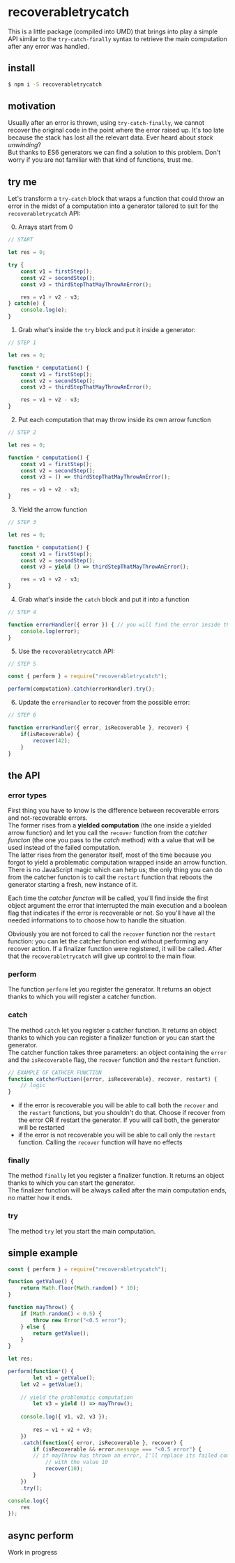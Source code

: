 # recoverabletrycatch

This is a little package (compiled into UMD) that brings into play a simple API similar to the `try-catch-finally` syntax to retrieve the main computation after any error was handled.

## install
```sh
$ npm i -S recoverabletrycatch
```

## motivation
Usually after an error is thrown, using `try-catch-finally`, we cannot recover the original code in the point where the error raised up. It's too late because the stack has lost all the relevant data. Ever heard about _stack unwinding_?\
But thanks to ES6 generators we can find a solution to this problem. Don't worry if you are not familiar with that kind of functions, trust me.

## try me
Let's transform a `try-catch` block that wraps a function that could throw an error in the midst of a computation into a generator tailored to suit for the `recoverabletrycatch` API:

0. Arrays start from 0
```js
// START

let res = 0;

try {
	const v1 = firstStep();
	const v2 = secondStep();
	const v3 = thirdStepThatMayThrowAnError();

	res = v1 + v2 - v3;
} catch(e) {
	console.log(e);
}
```

1. Grab what's inside the `try` block and put it inside a generator:
```js
// STEP 1

let res = 0;

function * computation() {
	const v1 = firstStep();
	const v2 = secondStep();
	const v3 = thirdStepThatMayThrowAnError();

	res = v1 + v2 - v3;
}
```

2. Put each computation that may throw inside its own arrow function
```js
// STEP 2

let res = 0;

function * computation() {
	const v1 = firstStep();
	const v2 = secondStep();
	const v3 = () => thirdStepThatMayThrowAnError();

	res = v1 + v2 - v3;
}
```

3. Yield the arrow function
```js
// STEP 3

let res = 0;

function * computation() {
	const v1 = firstStep();
	const v2 = secondStep();
	const v3 = yield () => thirdStepThatMayThrowAnError();

	res = v1 + v2 - v3;
}
```

4. Grab what's inside the `catch` block and put it into a function
```js
// STEP 4

function errorHandler({ error }) { // you will find the error inside the first object argument
	console.log(error);
}
```

5. Use the `recoverabletrycatch` API:
```js
// STEP 5

const { perform } = require("recoverabletrycatch");

perform(computation).catch(errorHandler).try();
```

6. Update the `errorHandler` to recover from the possible error:
```js
// STEP 6

function errorHandler({ error, isRecoverable }, recover) {
	if(isRecoverable) {
		recover(42);
	}
}
```

## the API
### error types
First thing you have to know is the difference between recoverable errors and not-recoverable errors.\
The former rises from a __yielded computation__ (the one inside a yielded arrow function) and let you call the `recover` function from the _catcher functon_ (the one you pass to the _catch_ method) with a value that will be used instead of the failed computation.\
The latter rises from the generator itself, most of the time because you forgot to yield a problematic computation wrapped inside an arrow function. There is no JavaScript magic which can help us; the only thing you can do from the catcher functon is to call the `restart` function that reboots the generator starting a fresh, new instance of it.

Each time the _catcher functon_ will be called, you'll find inside the first object argument the error that interrupted the main execution and a boolean flag that indicates if the error is recoverable or not. So you'll have all the needed informations to to choose how to handle the situation.

Obviously you are not forced to call the `recover` function nor the `restart` function: you can let the catcher function end without performing any recover action. If a finalizer function were registered, it will be called. After that the `recoverabletrycatch` will give up control to the main flow.

### perform
The function `perform` let you register the generator. It returns an object thanks to which you will register a catcher function.

### catch
The method `catch` let you register a catcher function. It returns an object thanks to which you can register a finalizer function or you can start the generator.\
The catcher function takes three parameters: an object containing the `error` and the `isRecoverable` flag, the `recover` function and the `restart` function.

```js
// EXAMPLE OF CATHCER FUNCTION
function catcherFuction({error, isRecoverable}, recover, restart) {
	// logic
}
```

* if the error is recoverable you will be able to call both the `recover` and the `restart` functions, but you shouldn't do that. Choose if recover from the error OR if restart the generator. If you will call both, the generator will be restarted
* if the error is not recoverable you will be able to call only the `restart` function. Calling the `recover` function will have no effects

### finally
The method `finally` let you register a finalizer function. It returns an object thanks to which you can  start the generator.\
The finalizer function will be always called after the main computation ends, no matter how it ends.

### try
The method `try` let you start the main computation.

## simple example
```js
const { perform } = require("recoverabletrycatch");

function getValue() {
    return Math.floor(Math.random() * 10);
}

function mayThrow() {
    if (Math.random() < 0.5) {
        throw new Error("<0.5 error");
    } else {
        return getValue();
    }
}

let res;

perform(function*() {
        let v1 = getValue();
	let v2 = getValue();
				
	// yield the problematic computation
        let v3 = yield () => mayThrow();
				
	console.log({ v1, v2, v3 });
				
        res = v1 + v2 + v3;
    })
    .catch(function({ error, isRecoverable }, recover) {
        if (isRecoverable && error.message === "<0.5 error") {
	    // if mayThrow has thrown an error, I'll replace its failed computation 
            // with the value 10
            recover(10);
        }
    })
    .try();

console.log({
    res
});
```


## async perform
Work in progress
